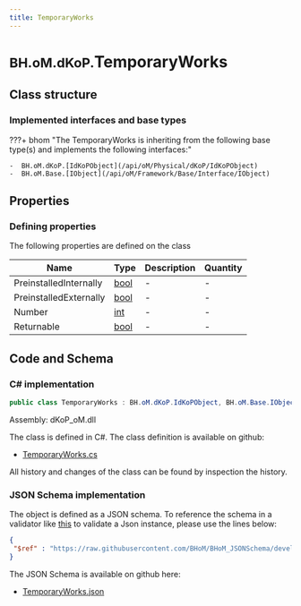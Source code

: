 ```yaml
---
title: TemporaryWorks
---
```


# <small>BH.oM.dKoP.</small>**TemporaryWorks**



## Class structure

### Implemented interfaces and base types

???+ bhom "The TemporaryWorks is inheriting from the following base type(s) and implements the following interfaces:"

    -  BH.oM.dKoP.[IdKoPObject](/api/oM/Physical/dKoP/IdKoPObject)
    -  BH.oM.Base.[IObject](/api/oM/Framework/Base/Interface/IObject)


## Properties



### Defining properties

The following properties are defined on the class

| Name             | Type             | Description      | Quantity         |
|------------------|------------------|------------------|------------------|
| PreinstalledInternally | [bool](https://learn.microsoft.com/en-us/dotnet/api/System.Boolean?view=netstandard-2.0) | - | - |
| PreinstalledExternally | [bool](https://learn.microsoft.com/en-us/dotnet/api/System.Boolean?view=netstandard-2.0) | - | - |
| Number | [int](https://learn.microsoft.com/en-us/dotnet/api/System.Int32?view=netstandard-2.0) | - | - |
| Returnable | [bool](https://learn.microsoft.com/en-us/dotnet/api/System.Boolean?view=netstandard-2.0) | - | - |


## Code and Schema

### C# implementation

``` C# title="C#"
public class TemporaryWorks : BH.oM.dKoP.IdKoPObject, BH.oM.Base.IObject
```

Assembly: dKoP_oM.dll

The class is defined in C#. The class definition is available on github:

- [TemporaryWorks.cs](https://github.com/BHoM/dKoP_Toolkit/blob/develop/dKoP_oM/Assembly\TemporaryWorks.cs)

All history and changes of the class can be found by inspection the history.
### JSON Schema implementation

The object is defined as a JSON schema. To reference the schema in a validator like [this](https://www.jsonschemavalidator.net/) to validate a Json instance, please use the lines below:

``` json title="JSON Schema"
{
 "$ref" : "https://raw.githubusercontent.com/BHoM/BHoM_JSONSchema/develop/dKoP_oM/TemporaryWorks.json"
}
```

The JSON Schema is available on github here:

- [TemporaryWorks.json](https://github.com/BHoM/BHoM_JSONSchema/blob/develop/dKoP_oM/TemporaryWorks.json)

